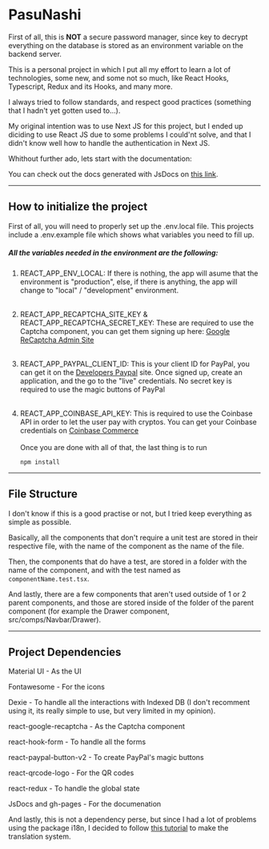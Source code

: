 # PasuNashi

First of all, this is **NOT** a secure password manager, since key to decrypt everything on the database is stored as an environment variable on the backend server.

This is a personal project in which I put all my effort to learn a lot of technologies, some new, and some not so much, like React Hooks, Typescript, Redux and its Hooks, and many more.

I always tried to follow standards, and respect good practices (something that I hadn't yet gotten used to...).

My original intention was to use Next JS for this project, but I ended up diciding to use React JS due to some problems I could'nt solve, and that I didn't know well how to handle the authentication in Next JS.

Whithout further ado, lets start with the documentation:

You can check out the docs generated with JsDocs on [this link](https://pasusewa.github.io/Web-Frontend/).

---

## How to initialize the project

First of all, you will need to properly set up the .env.local file. This projects include a .env.example file which shows what variables you need to fill up.

##### All the variables needed in the environment are the following:

1. REACT_APP_ENV_LOCAL: If there is nothing, the app will asume that the environment is "production", else, if there is anything, the app will change to "local" / "development" environment.
   <br/>
   <br/>
2. REACT_APP_RECAPTCHA_SITE_KEY & REACT_APP_RECAPTCHA_SECRET_KEY: These are required to use the Captcha component, you can get them signing up here: [Google ReCaptcha Admin Site](https://www.google.com/recaptcha/admin)
   <br/>
   <br/>
3. REACT_APP_PAYPAL_CLIENT_ID: This is your client ID for PayPal, you can get it on the [Developers Paypal](https://developer.paypal.com) site. Once signed up, create an application, and the go to the "live" credentials.
   No secret key is required to use the magic buttons of PayPal
   <br/>
   <br/>
4. REACT_APP_COINBASE_API_KEY: This is required to use the Coinbase API in order to let the user pay with cryptos.
   You can get your Coinbase credentials on [Coinbase Commerce](https://commerce.coinbase.com)
   <br/>
   <br/>
   Once you are done with all of that, the last thing is to run

    `npm install`

---

## File Structure

I don't know if this is a good practise or not, but I tried keep everything as simple as possible.

Basically, all the components that don't require a unit test are stored in their respective file, with the name of the component as the name of the file.

Then, the components that do have a test, are stored in a folder with the name of the component, and with the test named as `componentName.test.tsx`.

And lastly, there are a few components that aren't used outside of 1 or 2 parent components, and those are stored inside of the folder of the parent component (for example the Drawer component, src/comps/Navbar/Drawer).

---

## Project Dependencies

Material UI - As the UI

Fontawesome - For the icons

Dexie - To handle all the interactions with Indexed DB (I don't recomment using it, its really simple to use, but very limited in my opinion).

react-google-recaptcha - As the Captcha component

react-hook-form - To handle all the forms

react-paypal-button-v2 - To create PayPal's magic buttons

react-qrcode-logo - For the QR codes

react-redux - To handle the global state

JsDocs and gh-pages - For the documenation

And lastly, this is not a dependency perse, but since I had a lot of problems using the package i18n, I decided to follow [this tutorial](https://www.youtube.com/watch?v=GtaKTDNQ6vo&list=PLXlNY59rhzeIlEiTIznuqji-ORgKjEhGa) to make the translation system.
